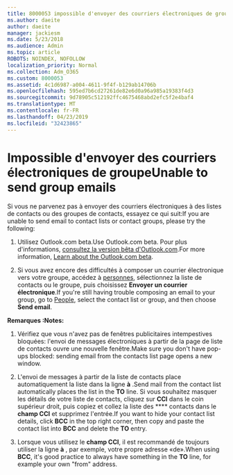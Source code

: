 ```yaml
---
title: 8000053 impossible d'envoyer des courriers électroniques de groupe
ms.author: daeite
author: daeite
manager: jackiesm
ms.date: 5/23/2018
ms.audience: Admin
ms.topic: article
ROBOTS: NOINDEX, NOFOLLOW
localization_priority: Normal
ms.collection: Adm_O365
ms.custom: 8000053
ms.assetid: 4c1d6987-a004-4611-9f4f-b129ab14706b
ms.openlocfilehash: 595ed7b6cd27261de82e6d0a96a985a19383f4d3
ms.sourcegitcommit: 9d78905c512192ffc4675468abd2efc5f2e4baf4
ms.translationtype: MT
ms.contentlocale: fr-FR
ms.lasthandoff: 04/23/2019
ms.locfileid: "32423865"
---
```

# <a name="unable-to-send-group-emails"></a><span data-ttu-id="0b01d-102">Impossible d'envoyer des courriers électroniques de groupe</span><span class="sxs-lookup"><span data-stu-id="0b01d-102">Unable to send group emails</span></span>

<span data-ttu-id="0b01d-103">Si vous ne parvenez pas à envoyer des courriers électroniques à des listes de contacts ou des groupes de contacts, essayez ce qui suit:</span><span class="sxs-lookup"><span data-stu-id="0b01d-103">If you are unable to send email to contact lists or contact groups, please try the following:</span></span>
  
1. <span data-ttu-id="0b01d-104">Utilisez Outlook.com beta.</span><span class="sxs-lookup"><span data-stu-id="0b01d-104">Use Outlook.com beta.</span></span> <span data-ttu-id="0b01d-105">Pour plus d'informations, [consultez la version bêta d'Outlook.com](https://support.office.com/article/e2261c7f-d413-4084-8f22-21282f42d8cf).</span><span class="sxs-lookup"><span data-stu-id="0b01d-105">For more information, [Learn about the Outlook.com beta](https://support.office.com/article/e2261c7f-d413-4084-8f22-21282f42d8cf).</span></span>
    
2. <span data-ttu-id="0b01d-106">Si vous avez encore des difficultés à composer un courrier électronique vers votre groupe, accédez à [personnes](https://outlook.live.com/people/), sélectionnez la liste de contacts ou le groupe, puis choisissez **Envoyer un courrier électronique**.</span><span class="sxs-lookup"><span data-stu-id="0b01d-106">If you're still having trouble composing an email to your group, go to [People](https://outlook.live.com/people/), select the contact list or group, and then choose **Send email**.</span></span>
    
 <span data-ttu-id="0b01d-107">**Remarques :**</span><span class="sxs-lookup"><span data-stu-id="0b01d-107">**Notes:**</span></span>
  
1. <span data-ttu-id="0b01d-108">Vérifiez que vous n'avez pas de fenêtres publicitaires intempestives bloquées: l'envoi de messages électroniques à partir de la page de liste de contacts ouvre une nouvelle fenêtre.</span><span class="sxs-lookup"><span data-stu-id="0b01d-108">Make sure you don't have pop-ups blocked: sending email from the contacts list page opens a new window.</span></span>
    
2. <span data-ttu-id="0b01d-109">L'envoi de messages à partir de la liste de contacts place automatiquement la liste dans la ligne **à** .</span><span class="sxs-lookup"><span data-stu-id="0b01d-109">Send mail from the contact list automatically places the list in the **TO** line.</span></span> <span data-ttu-id="0b01d-110">Si vous souhaitez masquer les détails de votre liste de contacts, cliquez sur **CCI** dans le coin supérieur droit, puis copiez et collez la liste des \*\*\*\* contacts dans le **champ CCI** et supprimez l'entrée.</span><span class="sxs-lookup"><span data-stu-id="0b01d-110">If you want to hide your contact list details, click **BCC** in the top right corner, then copy and paste the contact list into **BCC** and delete the **TO** entry.</span></span> 
    
3. <span data-ttu-id="0b01d-111">Lorsque vous utilisez le **champ CCI**, il est recommandé de toujours utiliser la ligne **à** , par exemple, votre propre adresse «de».</span><span class="sxs-lookup"><span data-stu-id="0b01d-111">When using **BCC**, it's good practice to always have something in the **TO** line, for example your own "from" address.</span></span> 
    

